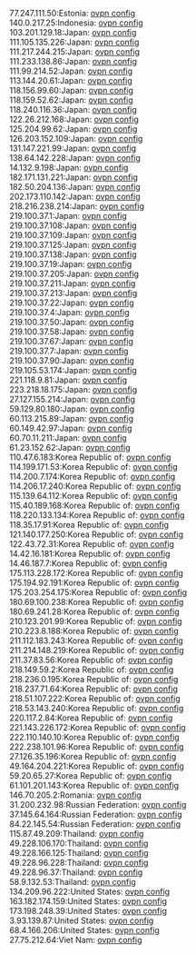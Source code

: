 77.247.111.50:Estonia: [ovpn config](vpn/77_247_111_50.ovpn)  
140.0.217.25:Indonesia: [ovpn config](vpn/140_0_217_25.ovpn)  
103.201.129.18:Japan: [ovpn config](vpn/103_201_129_18.ovpn)  
111.105.135.226:Japan: [ovpn config](vpn/111_105_135_226.ovpn)  
111.217.244.215:Japan: [ovpn config](vpn/111_217_244_215.ovpn)  
111.233.138.86:Japan: [ovpn config](vpn/111_233_138_86.ovpn)  
111.99.214.52:Japan: [ovpn config](vpn/111_99_214_52.ovpn)  
113.144.20.61:Japan: [ovpn config](vpn/113_144_20_61.ovpn)  
118.156.99.60:Japan: [ovpn config](vpn/118_156_99_60.ovpn)  
118.159.52.62:Japan: [ovpn config](vpn/118_159_52_62.ovpn)  
118.240.116.36:Japan: [ovpn config](vpn/118_240_116_36.ovpn)  
122.26.212.168:Japan: [ovpn config](vpn/122_26_212_168.ovpn)  
125.204.99.62:Japan: [ovpn config](vpn/125_204_99_62.ovpn)  
126.203.152.109:Japan: [ovpn config](vpn/126_203_152_109.ovpn)  
131.147.221.99:Japan: [ovpn config](vpn/131_147_221_99.ovpn)  
138.64.142.228:Japan: [ovpn config](vpn/138_64_142_228.ovpn)  
14.132.9.198:Japan: [ovpn config](vpn/14_132_9_198.ovpn)  
182.171.131.221:Japan: [ovpn config](vpn/182_171_131_221.ovpn)  
182.50.204.136:Japan: [ovpn config](vpn/182_50_204_136.ovpn)  
202.173.110.142:Japan: [ovpn config](vpn/202_173_110_142.ovpn)  
218.216.238.214:Japan: [ovpn config](vpn/218_216_238_214.ovpn)  
219.100.37.1:Japan: [ovpn config](vpn/219_100_37_1.ovpn)  
219.100.37.108:Japan: [ovpn config](vpn/219_100_37_108.ovpn)  
219.100.37.109:Japan: [ovpn config](vpn/219_100_37_109.ovpn)  
219.100.37.125:Japan: [ovpn config](vpn/219_100_37_125.ovpn)  
219.100.37.138:Japan: [ovpn config](vpn/219_100_37_138.ovpn)  
219.100.37.19:Japan: [ovpn config](vpn/219_100_37_19.ovpn)  
219.100.37.205:Japan: [ovpn config](vpn/219_100_37_205.ovpn)  
219.100.37.211:Japan: [ovpn config](vpn/219_100_37_211.ovpn)  
219.100.37.213:Japan: [ovpn config](vpn/219_100_37_213.ovpn)  
219.100.37.22:Japan: [ovpn config](vpn/219_100_37_22.ovpn)  
219.100.37.4:Japan: [ovpn config](vpn/219_100_37_4.ovpn)  
219.100.37.50:Japan: [ovpn config](vpn/219_100_37_50.ovpn)  
219.100.37.58:Japan: [ovpn config](vpn/219_100_37_58.ovpn)  
219.100.37.67:Japan: [ovpn config](vpn/219_100_37_67.ovpn)  
219.100.37.7:Japan: [ovpn config](vpn/219_100_37_7.ovpn)  
219.100.37.90:Japan: [ovpn config](vpn/219_100_37_90.ovpn)  
219.105.53.174:Japan: [ovpn config](vpn/219_105_53_174.ovpn)  
221.118.9.81:Japan: [ovpn config](vpn/221_118_9_81.ovpn)  
223.218.18.175:Japan: [ovpn config](vpn/223_218_18_175.ovpn)  
27.127.155.214:Japan: [ovpn config](vpn/27_127_155_214.ovpn)  
59.129.80.180:Japan: [ovpn config](vpn/59_129_80_180.ovpn)  
60.113.215.89:Japan: [ovpn config](vpn/60_113_215_89.ovpn)  
60.149.42.97:Japan: [ovpn config](vpn/60_149_42_97.ovpn)  
60.70.11.211:Japan: [ovpn config](vpn/60_70_11_211.ovpn)  
61.23.152.62:Japan: [ovpn config](vpn/61_23_152_62.ovpn)  
110.47.6.183:Korea Republic of: [ovpn config](vpn/110_47_6_183.ovpn)  
114.199.171.53:Korea Republic of: [ovpn config](vpn/114_199_171_53.ovpn)  
114.200.7.174:Korea Republic of: [ovpn config](vpn/114_200_7_174.ovpn)  
114.206.17.240:Korea Republic of: [ovpn config](vpn/114_206_17_240.ovpn)  
115.139.64.112:Korea Republic of: [ovpn config](vpn/115_139_64_112.ovpn)  
115.40.189.168:Korea Republic of: [ovpn config](vpn/115_40_189_168.ovpn)  
118.220.133.134:Korea Republic of: [ovpn config](vpn/118_220_133_134.ovpn)  
118.35.17.91:Korea Republic of: [ovpn config](vpn/118_35_17_91.ovpn)  
121.140.177.250:Korea Republic of: [ovpn config](vpn/121_140_177_250.ovpn)  
122.43.72.31:Korea Republic of: [ovpn config](vpn/122_43_72_31.ovpn)  
14.42.16.181:Korea Republic of: [ovpn config](vpn/14_42_16_181.ovpn)  
14.46.187.7:Korea Republic of: [ovpn config](vpn/14_46_187_7.ovpn)  
175.113.228.172:Korea Republic of: [ovpn config](vpn/175_113_228_172.ovpn)  
175.194.92.191:Korea Republic of: [ovpn config](vpn/175_194_92_191.ovpn)  
175.203.254.175:Korea Republic of: [ovpn config](vpn/175_203_254_175.ovpn)  
180.69.100.238:Korea Republic of: [ovpn config](vpn/180_69_100_238.ovpn)  
180.69.241.28:Korea Republic of: [ovpn config](vpn/180_69_241_28.ovpn)  
210.123.201.99:Korea Republic of: [ovpn config](vpn/210_123_201_99.ovpn)  
210.223.8.188:Korea Republic of: [ovpn config](vpn/210_223_8_188.ovpn)  
211.112.183.243:Korea Republic of: [ovpn config](vpn/211_112_183_243.ovpn)  
211.214.148.219:Korea Republic of: [ovpn config](vpn/211_214_148_219.ovpn)  
211.37.83.56:Korea Republic of: [ovpn config](vpn/211_37_83_56.ovpn)  
218.149.59.2:Korea Republic of: [ovpn config](vpn/218_149_59_2.ovpn)  
218.236.0.195:Korea Republic of: [ovpn config](vpn/218_236_0_195.ovpn)  
218.237.71.64:Korea Republic of: [ovpn config](vpn/218_237_71_64.ovpn)  
218.51.107.222:Korea Republic of: [ovpn config](vpn/218_51_107_222.ovpn)  
218.53.143.240:Korea Republic of: [ovpn config](vpn/218_53_143_240.ovpn)  
220.117.2.84:Korea Republic of: [ovpn config](vpn/220_117_2_84.ovpn)  
221.143.226.172:Korea Republic of: [ovpn config](vpn/221_143_226_172.ovpn)  
222.110.140.10:Korea Republic of: [ovpn config](vpn/222_110_140_10.ovpn)  
222.238.101.96:Korea Republic of: [ovpn config](vpn/222_238_101_96.ovpn)  
27.126.35.196:Korea Republic of: [ovpn config](vpn/27_126_35_196.ovpn)  
49.164.204.221:Korea Republic of: [ovpn config](vpn/49_164_204_221.ovpn)  
59.20.65.27:Korea Republic of: [ovpn config](vpn/59_20_65_27.ovpn)  
61.101.201.143:Korea Republic of: [ovpn config](vpn/61_101_201_143.ovpn)  
146.70.205.2:Romania: [ovpn config](vpn/146_70_205_2.ovpn)  
31.200.232.98:Russian Federation: [ovpn config](vpn/31_200_232_98.ovpn)  
37.145.64.164:Russian Federation: [ovpn config](vpn/37_145_64_164.ovpn)  
84.22.145.54:Russian Federation: [ovpn config](vpn/84_22_145_54.ovpn)  
115.87.49.209:Thailand: [ovpn config](vpn/115_87_49_209.ovpn)  
49.228.106.170:Thailand: [ovpn config](vpn/49_228_106_170.ovpn)  
49.228.166.125:Thailand: [ovpn config](vpn/49_228_166_125.ovpn)  
49.228.96.228:Thailand: [ovpn config](vpn/49_228_96_228.ovpn)  
49.228.96.37:Thailand: [ovpn config](vpn/49_228_96_37.ovpn)  
58.9.132.53:Thailand: [ovpn config](vpn/58_9_132_53.ovpn)  
134.209.96.222:United States: [ovpn config](vpn/134_209_96_222.ovpn)  
163.182.174.159:United States: [ovpn config](vpn/163_182_174_159.ovpn)  
173.198.248.39:United States: [ovpn config](vpn/173_198_248_39.ovpn)  
3.93.139.87:United States: [ovpn config](vpn/3_93_139_87.ovpn)  
68.4.166.206:United States: [ovpn config](vpn/68_4_166_206.ovpn)  
27.75.212.64:Viet Nam: [ovpn config](vpn/27_75_212_64.ovpn)  
